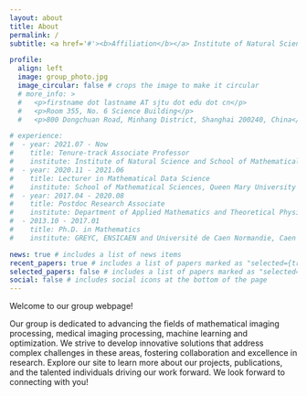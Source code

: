 ```yaml
---
layout: about
title: About
permalink: /
subtitle: <a href='#'><b>Affiliation</b></a> Institute of Natural Sciences, Shanghai Jiao Tong University

profile:
  align: left
  image: group_photo.jpg
  image_circular: false # crops the image to make it circular
  # more_info: >
  #   <p>firstname dot lastname AT sjtu dot edu dot cn</p>
  #   <p>Room 355, No. 6 Science Building</p>
  #   <p>800 Dongchuan Road, Minhang District, Shanghai 200240, China</p>

# experience:
#  - year: 2021.07 - Now
#    title: Tenure-track Associate Professor
#    institute: Institute of Natural Science and School of Mathematical Sciences, Shanghai Jiao Tong University, Shanghai China 
#  - year: 2020.11 - 2021.06
#    title: Lecturer in Mathematical Data Science
#    institute: School of Mathematical Sciences, Queen Mary University of London, London UK
#  - year: 2017.04 - 2020.08
#    title: Postdoc Research Associate
#    institute: Department of Applied Mathematics and Theoretical Physics, University of Cambridge, Cambridge UK
#  - 2013.10 - 2017.01
#    title: Ph.D. in Mathematics
#    institute: GREYC, ENSICAEN and Université de Caen Normandie, Caen France

news: true # includes a list of news items
recent_papers: true # includes a list of papers marked as "selected={true}"
selected_papers: false # includes a list of papers marked as "selected={true}"
social: false # includes social icons at the bottom of the page
---
```



Welcome to our group webpage! 

Our group is dedicated to advancing the fields of mathematical imaging processing, medical imaging processing, machine learning and optimization. We strive to develop innovative solutions that address complex challenges in these areas, fostering collaboration and excellence in research. Explore our site to learn more about our projects, publications, and the talented individuals driving our work forward. We look forward to connecting with you!

<p style="padding: 1rem"></p>
